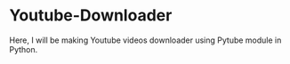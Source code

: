 # Youtube-Downloader

Here, I will be making Youtube videos downloader using Pytube module in Python.
